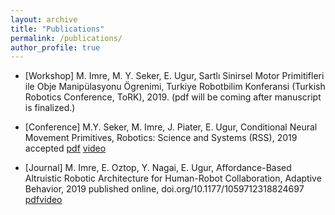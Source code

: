 ```yaml
---
layout: archive
title: "Publications"
permalink: /publications/
author_profile: true
---
```

*  \[Workshop\] M. Imre, M. Y. Seker, E. Ugur, Sartlı Sinirsel Motor Primitifleri ile Obje Manipülasyonu Ögrenimi, Turkiye Robotbilim Konferansi (Turkish Robotics Conference, ToRK), 2019. (pdf will be coming after manuscript is finalized.)

* \[Conference\] M.Y. Seker, M. Imre, J. Piater, E. Ugur, Conditional Neural Movement Primitives, Robotics: Science and Systems (RSS), 2019 accepted [pdf](http://mertimre.github.io/files/RSS2019.pdf) [video](https://youtu.be/cPKOIaf0mUc)

* \[Journal\] M. Imre, E. Oztop, Y. Nagai, E. Ugur, Affordance-Based Altruistic Robotic Architecture for Human-Robot Collaboration, Adaptive Behavior, 2019 published online, doi.org/10.1177/1059712318824697 [pdf](http://mertimre.github.io/files/AB2019.pdf)[video](https://youtu.be/eEX4cl4YEQI)
